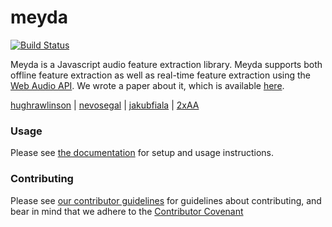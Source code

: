 # meyda
[![Build Status](https://travis-ci.org/meyda/meyda.svg?branch=master)](https://travis-ci.org/meyda/meyda)

Meyda is a Javascript audio feature extraction library. Meyda supports both offline feature extraction as well as real-time feature extraction using the [Web Audio API](https://github.com/WebAudio/web-audio-api "Web Audio API"). We wrote a paper about it, which is available [here](http://doc.gold.ac.uk/~mu202hr/publications/RawlinsonSegalFiala_WAC2015.pdf).

[hughrawlinson](https://github.com/hughrawlinson "Hugh Rawlinson") | [nevosegal](https://github.com/nevosegal "Nevo Segal") | [jakubfiala](https://github.com/jakubfiala "Jakub Fiala") | [2xAA](https://github.com/2xaa)

### Usage
Please see [the documentation](https://github.com/meyda/meyda/wiki/Getting-Started) for setup and usage instructions.

### Contributing

Please see [our contributor guidelines](https://github.com/meyda/meyda/wiki/contributing) for guidelines about contributing, and bear in mind that we adhere to the [Contributor Covenant](https://github.com/meyda/meyda/wiki/Contributor-Covenant)
